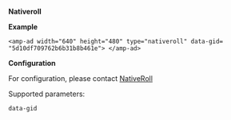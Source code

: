 **Nativeroll**

**Example**

`<amp-ad width="640" height="480"
      type="nativeroll"
      data-gid= "5d10df709762b6b31b8b461e">
</amp-ad>`

**Configuration**

For configuration, please contact [NativeRoll](https://nativeroll.tv/#feedback:support)

Supported parameters:

`data-gid`
